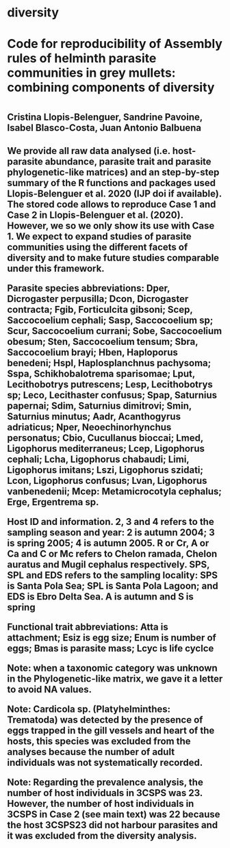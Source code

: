# diversity
<h1>Code for reproducibility of Assembly rules of helminth parasite communities in grey mullets: combining components of diversity<h1>
  <h2>Cristina Llopis-Belenguer, Sandrine Pavoine, Isabel Blasco-Costa, Juan Antonio Balbuena<h2>
    <p>We provide all raw data analysed (i.e. host-parasite abundance, parasite trait and parasite phylogenetic-like matrices) and an step-by-step summary of the R functions and packages used Llopis-Belenguer et al. 2020 (IJP doi if available). The stored code allows to reproduce Case 1 and Case 2 in Llopis-Belenguer et al. (2020). However, we so we only show its use with Case 1. We expect to expand studies of parasite communities using the different facets of diversity and to make future studies comparable under this framework.</p>

<p>Parasite species abbreviations: Dper, Dicrogaster perpusilla; Dcon, Dicrogaster contracta; Fgib, Forticulcita gibsoni; Scep, Saccocoelium cephali; Sasp, Saccocoelium sp; Scur, Saccocoelium currani; Sobe, Saccocoelium obesum; Sten, Saccocoelium tensum; Sbra, Saccocoelium brayi; Hben, Haploporus benedeni; Hspl, Haplosplanchnus pachysoma; Sspa, Schikhobalotrema sparisomae; Lput, Lecithobotrys putrescens; Lesp, Lecithobotrys sp; Leco, Lecithaster confusus; Spap, Saturnius papernai; Sdim, Saturnius dimitrovi; Smin, Saturnius minutus; Aadr, Acanthogyrus adriaticus; Nper, Neoechinorhynchus personatus; Cbio, Cucullanus bioccai; Lmed, Ligophorus  mediterraneus; Lcep, Ligophorus cephali; Lcha, Ligophorus chabaudi; Limi, Ligophorus imitans; Lszi, Ligophorus szidati; Lcon, Ligophorus confusus; Lvan, Ligophorus vanbenedenii; Mcep: Metamicrocotyla cephalus; Erge, Ergentrema sp.</p>

<p>Host ID and information. 2, 3 and 4 refers to the sampling season and year: 2 is autumn 2004; 3 is spring 2005; 4 is autumn 2005. R or Cr, A or Ca and C or Mc refers to Chelon ramada, Chelon auratus and Mugil cephalus respectively. SPS, SPL and EDS refers to the sampling locality: SPS is Santa Pola Sea; SPL is Santa Pola Lagoon; and EDS is Ebro Delta Sea. A is autumn and S is spring</p>

<p>Functional trait abbreviations: Atta is attachment; Esiz is egg size; Enum is number of eggs; Bmas is parasite mass; Lcyc is life cyclce</p>

<p>Note: when a taxonomic category was unknown in the Phylogenetic-like matrix, we gave it a letter to avoid NA values.</p>

<p>Note: Cardicola sp. (Platyhelminthes: Trematoda) was detected by the presence of eggs trapped in the gill vessels and heart of the hosts, this species was excluded from the analyses because the number of adult individuals was not systematically recorded.</p>

<p>Note: Regarding the prevalence analysis, the number of host individuals in 3CSPS was 23. However, the number of host individuals in 3CSPS in Case 2 (see main text) was 22 because the host 3CSPS23 did not harbour parasites and it was excluded from the diversity analysis.</p>

